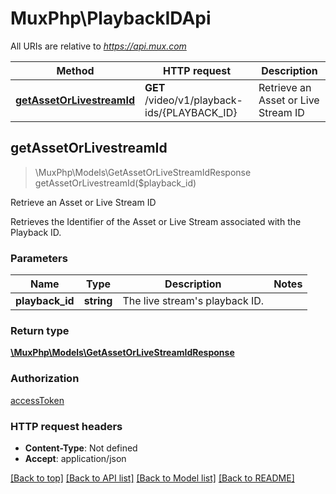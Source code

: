 # MuxPhp\PlaybackIDApi

All URIs are relative to *https://api.mux.com*

Method | HTTP request | Description
------------- | ------------- | -------------
[**getAssetOrLivestreamId**](PlaybackIDApi.md#getAssetOrLivestreamId) | **GET** /video/v1/playback-ids/{PLAYBACK_ID} | Retrieve an Asset or Live Stream ID



## getAssetOrLivestreamId

> \MuxPhp\Models\GetAssetOrLiveStreamIdResponse getAssetOrLivestreamId($playback_id)

Retrieve an Asset or Live Stream ID

Retrieves the Identifier of the Asset or Live Stream associated with the Playback ID.

### Parameters


Name | Type | Description  | Notes
------------- | ------------- | ------------- | -------------
 **playback_id** | **string**| The live stream&#39;s playback ID. |

### Return type

[**\MuxPhp\Models\GetAssetOrLiveStreamIdResponse**](../Model/GetAssetOrLiveStreamIdResponse.md)

### Authorization

[accessToken](../../README.md#accessToken)

### HTTP request headers

- **Content-Type**: Not defined
- **Accept**: application/json

[[Back to top]](#) [[Back to API list]](../../README.md#documentation-for-api-endpoints)
[[Back to Model list]](../../README.md#documentation-for-models)
[[Back to README]](../../README.md)

